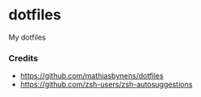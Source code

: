# dotfiles
My dotfiles

### Credits

- https://github.com/mathiasbynens/dotfiles
- https://github.com/zsh-users/zsh-autosuggestions
